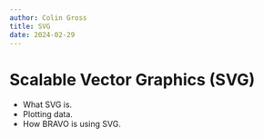 ```yaml
---
author: Colin Gross
title: SVG
date: 2024-02-29
---
```


# Scalable Vector Graphics (SVG)
  - What SVG is.
  - Plotting data.
  - How BRAVO is using SVG.
